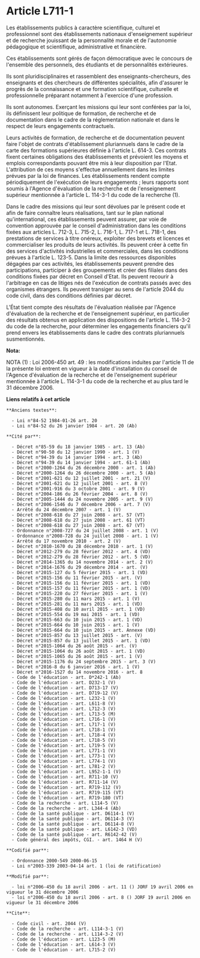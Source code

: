# Article L711-1

Les établissements publics à caractère scientifique, culturel et professionnel sont des établissements nationaux
d'enseignement supérieur et de recherche jouissant de la personnalité morale et de l'autonomie pédagogique et scientifique,
administrative et financière.

Ces établissements sont gérés de façon démocratique avec le concours de l'ensemble des personnels, des étudiants et de
personnalités extérieures.

Ils sont pluridisciplinaires et rassemblent des enseignants-chercheurs, des enseignants et des chercheurs de différentes
spécialités, afin d'assurer le progrès de la connaissance et une formation scientifique, culturelle et professionnelle
préparant notamment à l'exercice d'une profession.

Ils sont autonomes. Exerçant les missions qui leur sont conférées par la loi, ils définissent leur politique de formation, de
recherche et de documentation dans le cadre de la réglementation nationale et dans le respect de leurs engagements
contractuels.

Leurs activités de formation, de recherche et de documentation peuvent faire l'objet de contrats d'établissement pluriannuels
dans le cadre de la carte des formations supérieures définie à l'article L. 614-3. Ces contrats fixent certaines obligations
des établissements et prévoient les moyens et emplois correspondants pouvant être mis à leur disposition par l'Etat.
L'attribution de ces moyens s'effectue annuellement dans les limites prévues par la loi de finances. Les établissements
rendent compte périodiquement de l'exécution de leurs engagements ; leurs rapports sont soumis à l'Agence d'évaluation de la
recherche et de l'enseignement supérieur mentionnée à l'article L. 114-3-1 du code de la recherche (1).

Dans le cadre des missions qui leur sont dévolues par le présent code et afin de faire connaître leurs réalisations, tant sur
le plan national qu'international, ces établissements peuvent assurer, par voie de convention approuvée par le conseil
d'administration dans les conditions fixées aux articles L. 712-3, L. 715-2, L. 716-1, L. 717-1 et L. 718-1, des prestations
de services à titre onéreux, exploiter des brevets et licences et commercialiser les produits de leurs activités. Ils peuvent
créer à cette fin des services d'activités industrielles et commerciales, dans les conditions prévues à l'article L. 123-5.
Dans la limite des ressources disponibles dégagées par ces activités, les établissements peuvent prendre des participations,
participer à des groupements et créer des filiales dans des conditions fixées par décret en Conseil d'Etat. Ils peuvent
recourir à l'arbitrage en cas de litiges nés de l'exécution de contrats passés avec des organismes étrangers. Ils peuvent
transiger au sens de l'article 2044 du code civil, dans des conditions définies par décret.

L'État tient compte des résultats de l'évaluation réalisée par l'Agence d'évaluation de la recherche et de l'enseignement
supérieur, en particulier des résultats obtenus en application des dispositions de l'article L. 114-3-2 du code de la
recherche, pour déterminer les engagements financiers qu'il prend envers les établissements dans le cadre des contrats
pluriannuels susmentionnés.

**Nota:**

NOTA (1) : Loi 2006-450 art. 49 : les modifications induites par l'article 11 de la présente loi entrent en vigueur à la date
d'installation du conseil de l'Agence d'évaluation de la recherche et de l'enseignement supérieur mentionnée à l'article L.
114-3-1 du code de la recherche et au plus tard le 31 décembre 2006.

**Liens relatifs à cet article**

	**Anciens textes**:

	  - Loi n°84-52 1984-01-26 art. 20
	  - Loi n°84-52 du 26 janvier 1984 - art. 20 (Ab)

	**Cité par**:

	  - Décret n°85-59 du 18 janvier 1985 - art. 13 (Ab)
	  - Décret n°90-50 du 12 janvier 1990 - art. 1 (V)
	  - Décret n°94-39 du 14 janvier 1994 - art. 3 (Ab)
	  - Décret n°94-39 du 14 janvier 1994 - art. 61-1 (Ab)
	  - Décret n°2000-1264 du 26 décembre 2000 - art. 1 (Ab)
	  - Décret n°2000-1264 du 26 décembre 2000 - art. 5 (Ab)
	  - Décret n°2001-621 du 12 juillet 2001 - art. 21 (V)
	  - Décret n°2001-621 du 12 juillet 2001 - art. 8 (V)
	  - Décret n°2001-916 du 3 octobre 2001 - art. 9 (V)
	  - Décret n°2004-186 du 26 février 2004 - art. 8 (V)
	  - Décret n°2005-1444 du 24 novembre 2005 - art. 9 (V)
	  - Décret n°2006-1546 du 7 décembre 2006 - art. 7 (V)
	  - Arrêté du 24 décembre 2007 - art. 1 (V)
	  - Décret n°2008-618 du 27 juin 2008 - art. 57 (VT)
	  - Décret n°2008-618 du 27 juin 2008 - art. 61 (VT)
	  - Décret n°2008-618 du 27 juin 2008 - art. 67 (VT)
	  - Ordonnance n°2008-727 du 24 juillet 2008 - art. 1 (V)
	  - Ordonnance n°2008-728 du 24 juillet 2008 - art. 1 (V)
	  - Arrêté du 17 novembre 2010 - art. 2 (V)
	  - Décret n°2010-1670 du 28 décembre 2010 - art. 1 (V)
	  - Décret n°2012-279 du 28 février 2012 - art. 4 (VD)
	  - Décret n°2012-279 du 28 février 2012 - art. 5 (VD)
	  - Décret n°2014-1365 du 14 novembre 2014 - art. 2 (V)
	  - Décret n°2014-1676 du 29 décembre 2014 - art. (V)
	  - Décret n°2015-127 du 5 février 2015 - art. 1 (VD)
	  - Décret n°2015-156 du 11 février 2015 - art. (V)
	  - Décret n°2015-156 du 11 février 2015 - art. 1 (VD)
	  - Décret n°2015-157 du 11 février 2015 - art. 1 (VD)
	  - Décret n°2015-220 du 27 février 2015 - art. 1 (V)
	  - Décret n°2015-280 du 11 mars 2015 - art. 1 (V)
	  - Décret n°2015-281 du 11 mars 2015 - art. 1 (VD)
	  - Décret n°2015-408 du 10 avril 2015 - art. 1 (VD)
	  - Décret n°2015-554 du 19 mai 2015 - art. 1 (VD)
	  - Décret n°2015-663 du 10 juin 2015 - art. 1 (VD)
	  - Décret n°2015-664 du 10 juin 2015 - art. 1 (V)
	  - Décret n°2015-664 du 10 juin 2015 - art. Annexe (VD)
	  - Décret n°2015-857 du 13 juillet 2015 - art. (V)
	  - Décret n°2015-857 du 13 juillet 2015 - art. 1 (VD)
	  - Décret n°2015-1064 du 26 août 2015 - art. (V)
	  - Décret n°2015-1064 du 26 août 2015 - art. 1 (VD)
	  - Décret n°2015-1065 du 26 août 2015 - art. 1 (V)
	  - Décret n°2015-1176 du 24 septembre 2015 - art. 3 (V)
	  - Décret n°2016-8 du 6 janvier 2016 - art. 1 (V)
	  - Décret n°2016-1527 du 14 novembre 2016 - art. 8
	  - Code de l'éducation - art. D*242-1 (Ab)
	  - Code de l'éducation - art. D232-1 (V)
	  - Code de l'éducation - art. D713-17 (V)
	  - Code de l'éducation - art. D719-12 (V)
	  - Code de l'éducation - art. L232-1 (V)
	  - Code de l'éducation - art. L611-8 (V)
	  - Code de l'éducation - art. L712-3 (V)
	  - Code de l'éducation - art. L713-5 (M)
	  - Code de l'éducation - art. L716-1 (V)
	  - Code de l'éducation - art. L717-1 (V)
	  - Code de l'éducation - art. L718-1 (V)
	  - Code de l'éducation - art. L718-4 (V)
	  - Code de l'éducation - art. L718-5 (V)
	  - Code de l'éducation - art. L719-5 (V)
	  - Code de l'éducation - art. L771-1 (V)
	  - Code de l'éducation - art. L773-1 (V)
	  - Code de l'éducation - art. L774-1 (V)
	  - Code de l'éducation - art. L781-2 (V)
	  - Code de l'éducation - art. L952-1-1 (V)
	  - Code de l'éducation - art. R711-10 (V)
	  - Code de l'éducation - art. R711-14 (V)
	  - Code de l'éducation - art. R719-112 (V)
	  - Code de l'éducation - art. R719-115 (VT)
	  - Code de l'éducation - art. R719-180 (VT)
	  - Code de la recherche - art. L114-5 (V)
	  - Code de la recherche - art. L344-4 (Ab)
	  - Code de la santé publique - art. D6114-1 (V)
	  - Code de la santé publique - art. D6114-3 (V)
	  - Code de la santé publique - art. D6114-8 (V)
	  - Code de la santé publique - art. L6142-3 (VD)
	  - Code de la santé publique - art. R6142-42 (V)
	  - Code général des impôts, CGI. - art. 1464 H (V)

	**Codifié par**:

	  - Ordonnance 2000-549 2000-06-15
	  - Loi n°2003-339 2003-04-14 art. 1 (loi de ratification)

	**Modifié par**:

	  - loi n°2006-450 du 18 avril 2006 - art. 11 () JORF 19 avril 2006 en vigueur le 31 décembre 2006
	  - loi n°2006-450 du 18 avril 2006 - art. 8 () JORF 19 avril 2006 en vigueur le 31 décembre 2006

	**Cite**:

	  - Code civil - art. 2044 (V)
	  - Code de la recherche - art. L114-3-1 (V)
	  - Code de la recherche - art. L114-3-2 (V)
	  - Code de l'éducation - art. L123-5 (M)
	  - Code de l'éducation - art. L614-3 (V)
	  - Code de l'éducation - art. L715-2 (V)
